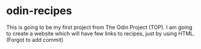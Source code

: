 # odin-recipes
This is going to be my first project from The Odin Project (TOP).
I am going to create a website which will have few links to
recipes, just by using HTML.
(Forgot to add commit)